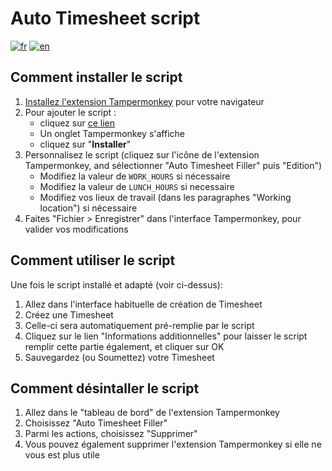 # Auto Timesheet script
[![fr](https://img.shields.io/badge/lang-fr-blue.svg)](https://github.com/yfirmy/tampermonkey-userscripts/blob/master/auto-timesheet/README.fr.md) [![en](https://img.shields.io/badge/lang-en-red.svg)](https://github.com/yfirmy/tampermonkey-userscripts/blob/master/auto-timesheet/README.md)

## Comment installer le script
 1. [Installez l'extension Tampermonkey](https://www.tampermonkey.net/) pour votre navigateur 
 2. Pour ajouter le script :
    - cliquez sur [ce lien](https://raw.github.com/yfirmy/tampermonkey-userscripts/main/auto-timesheet/auto-timesheet.user.js)
    - Un onglet Tampermonkey s'affiche
    - cliquez sur "**Installer**"
 3. Personnalisez le script (cliquez sur l'icône de l'extension Tampermonkey, and sélectionner "Auto Timesheet Filler" puis "Edition")
    -  Modifiez la valeur de `WORK_HOURS` si nécessaire
    -  Modifiez la valeur de `LUNCH_HOURS` si necessaire 
    -  Modifiez vos lieux de travail (dans les paragraphes "Working location") si nécessaire
 4. Faites "Fichier > Enregistrer" dans l'interface Tampermonkey, pour valider vos modifications

## Comment utiliser le script
Une fois le script installé et adapté (voir ci-dessus):
 1. Allez dans l'interface habituelle de création de Timesheet
 2. Créez une Timesheet
 3. Celle-ci sera automatiquement pré-remplie par le script
 4. Cliquez sur le lien "Informations additionnelles" pour laisser le script remplir cette partie également, et cliquer sur OK
 5. Sauvegardez (ou Soumettez) votre Timesheet

## Comment désintaller le script
 1. Allez dans le "tableau de bord" de l'extension Tampermonkey
 2. Choisissez "Auto Timesheet Filler"
 3. Parmi les actions, choisissez "Supprimer"
 4. Vous pouvez également supprimer l'extension Tampermonkey si elle ne vous est plus utile

